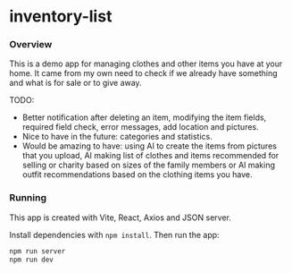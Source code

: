 # inventory-list

### Overview

This is a demo app for managing clothes and other items you have at your home. It came from my own need to check if we already have something and what is for sale or to give away.

TODO:

- Better notification after deleting an item, modifying the item fields, required field check, error messages, add location and pictures.
- Nice to have in the future: categories and statistics.
- Would be amazing to have: using AI to create the items from pictures that you upload, AI making list of clothes and items recommended for selling or charity based on sizes of the family members or AI making outfit recommendations based on the clothing items you have.

### Running

This app is created with Vite, React, Axios and JSON server.

Install dependencies with `npm install`. Then run the app:

```sh
npm run server
npm run dev
```
